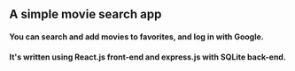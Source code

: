 ## A simple movie search app

#### You can search and add movies to favorites, and log in with Google. 

#### It's written using React.js front-end and express.js with SQLite back-end.

